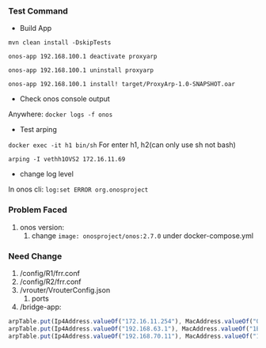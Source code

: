 ### Test Command

- Build App

`mvn clean install -DskipTests`

`onos-app 192.168.100.1 deactivate proxyarp`

`onos-app 192.168.100.1 uninstall proxyarp`

`onos-app 192.168.100.1 install! target/ProxyArp-1.0-SNAPSHOT.oar`

- Check onos console output

Anywhere: `docker logs -f onos`

- Test arping

`docker exec -it h1 bin/sh` For enter h1, h2(can only use sh not bash)

`arping -I vethh1OVS2 172.16.11.69`

- change log level

In onos cli: `log:set ERROR org.onosproject`

### Problem Faced

1. onos version:
    1. change `image: onosproject/onos:2.7.0` under docker-compose.yml

### Need Change

1. /config/R1/frr.conf
2. /config/R2/frr.conf
3. /vrouter/VrouterConfig.json
    1. ports
4. /bridge-app:
```jsx
arpTable.put(Ip4Address.valueOf("172.16.11.254"), MacAddress.valueOf("00:00:00:00:00:01"));
arpTable.put(Ip4Address.valueOf("192.168.63.1"), MacAddress.valueOf("1E:35:A3:75:B5:5A"));
arpTable.put(Ip4Address.valueOf("192.168.70.11"), MacAddress.valueOf("1E:35:A3:75:B5:5A"));
```